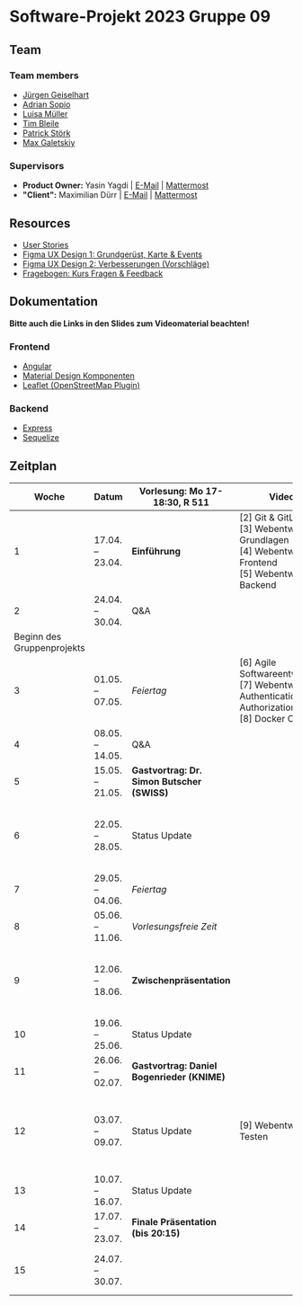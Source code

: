 # Software-Projekt 2023 Gruppe 09

## Team
### Team members

- [Jürgen Geiselhart](mailto:juergen.geiselhart@uni-konstanz.de)
- [Adrian Sopio](mailto:adrian.sopio@uni-konstanz.de)
- [Luisa Müller](mailto:luisa.mueller@uni-konstanz.de)
- [Tim Bleile](mailto:tim.bleile@uni-konstanz.de)
- [Patrick Störk](mailto:patrick.stoerk@uni-konstanz.de)
- [Max Galetskiy](mailto:max.galetskiy@uni-konstanz.de)

### Supervisors

- **Product Owner:** Yasin Yagdi | [E-Mail](mailto:yasin.yagdi@uni-konstanz.de) | [Mattermost](https://hci2.uni-konstanz.de/mattermost/softwareprojekt-2023/messages/@yasin)
- **"Client":** Maximilian Dürr | [E-Mail](mailto:maximilian.duerr@uni-konstanz.de) | [Mattermost](https://hci2.uni-konstanz.de/mattermost/softwareprojekt-2023/messages/@mduerr)

## Resources

- [User Stories](https://miro.com/app/board/uXjVMTSnwrE=/?share_link_id=531699021183)
- [Figma UX Design 1: Grundgerüst, Karte & Events](https://www.figma.com/file/SQ1688ZHqC4IsdGldkqmwY/SWP_Prototype_SoSe_2023?node-id=1601%3A11846&t=fNdGTCWIrspByy4f-1)
- [Figma UX Design 2: Verbesserungen (Vorschläge)](https://www.figma.com/file/SQ1688ZHqC4IsdGldkqmwY/SWP_Prototype_SoSe_2023?node-id=1702%3A14268&t=fNdGTCWIrspByy4f-1)
- [Fragebogen: Kurs Fragen & Feedback](https://forms.office.com/Pages/ResponsePage.aspx?id=nrCdnbiKjkq3bYTgeNkt5hCpVgfjpG5Bg3bKMcZW6A5UMFc2MjZaVUNOWTNPVU5UWUpSRlM2UEJFQS4u)

## Dokumentation

**Bitte auch die Links in den Slides zum Videomaterial beachten!**

### Frontend

- [Angular](https://angular.io/docs)
- [Material Design Komponenten](https://material.angular.io/)
- [Leaflet (OpenStreetMap Plugin)](https://github.com/bluehalo/ngx-leaflet)

### Backend

- [Express](https://expressjs.com/)
- [Sequelize](https://sequelize.org/)

## Zeitplan

| Woche                      | Datum           | Vorlesung: Mo 17-18:30, R  511               | Videos                                                                                                                            | Aufgaben                                                                                                         | Team Meetings      |
| -------------------------- | --------------- | -------------------------------------------- | --------------------------------------------------------------------------------------------------------------------------------- | ---------------------------------------------------------------------------------------------------------------- | ------------------ |
| 1                          | 17.04. – 23.04. | **Einführung**                               | [2] Git & GitLab<br />[3] Webentwicklung: Grundlagen<br />     [4] Webentwicklung: Frontend<br />     [5] Webentwicklung: Backend | **Fragebogen ausfüllen (bis Do 20.04. 23:59 Uhr)**   <br />Individualprojekt                                     |                    |
| 2                          | 24.04. – 30.04. | Q&A                                          |                                                                                                                                   |                                                                                                                  |                    |
| Beginn des Gruppenprojekts |                 |                                              |                                                                                                                                   |                                                                                                                  |                    |
| 3                          | 01.05. – 07.05. | *Feiertag*                                   | [6] Agile Softwareentwicklung<br />[7] Webentwicklung: Authentication  & Authorization <br /> [8] Docker Container                | Sprint 1:     Grundgerüst                                                                                        | **Sprint Meeting** |
| 4                          | 08.05. – 14.05. | Q&A                                          |                                                                                                                                   |                                                                                                                  | Weekly Scrum       |
| 5                          | 15.05. – 21.05. | **Gastvortrag: Dr. Simon Butscher (SWISS)** |                                                                                                                                   |                                                                                                                   | Weekly Scrum       |
| 6                          | 22.05. – 28.05. | Status Update                                |                                                                                                                                   | Sprint 2:     Karte & Events   <br />**Einholung von Feedback zur  Zwischenpräsentation (am Di 06.06)**          | **Sprint Meeting** |
| 7                          | 29.05. – 04.06. | *Feiertag*                                   |                                                                                                                                   |                                                                                                                  | Weekly Scrum       |
| 8                          | 05.06. – 11.06. | *Vorlesungsfreie Zeit*                       |                                                                                                                                   |                                                                                                                  | Weekly Scrum       |
| 9                          | 12.06. – 18.06. | **Zwischenpräsentation**                     |                                                                                                                                   | Sprint 3:     Erweiterungen  <br /> **Einreichung von relevanten SE Modellen (bis So 02.07.)**                   | **Sprint Meeting** |
| 10                         | 19.06. – 25.06. | Status Update                                |                                                                                                                                   |                                                                                                                  | Weekly Scrum       |
| 11                         | 26.06. – 02.07. | **Gastvortrag: Daniel Bogenrieder (KNIME)**  |                                                                                                                                   |                                                                                                                  | Weekly Scrum       |
| 12                         | 03.07. – 09.07. | Status Update                                | [9] Webentwicklung: Testen                                                                                                        | Sprint 4:     Verbesserungen & Testen <br />  **Einholung von Feedback zur finalen Präsentation (am Di 11.07)**  | **Sprint Meeting** |
| 13                         | 10.07. – 16.07. | Status Update                                |                                                                                                                                   |                                                                                                                  | Weekly Scrum       |
| 14                         | 17.07. – 23.07. | **Finale Präsentation (bis 20:15)**                      |                                                                                                                                   |                                                                                                                  | Weekly Scrum       |
| 15                         | 24.07. – 30.07. |                                              |                                                                                                                                   | **Finale Abgabe** + Team Member Evaluation (bis Fr  28.07. 23:59 Uhr)                                            |                    |
